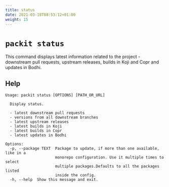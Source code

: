 ```yaml
---
title: status
date: 2021-03-18T08:53:12+01:00
weight: 15
---
```


# `packit status`

This command displays latest information related to the project - downstream
pull requests, upstream releases, builds in Koji and Copr and updates in Bodhi.


## Help

    Usage: packit status [OPTIONS] [PATH_OR_URL]

      Display status.

      - latest downstream pull requests
      - versions from all downstream branches
      - latest upstream releases
      - latest builds in Koji
      - latest builds in Copr
      - latest updates in Bodhi

    Options:
      -p, --package TEXT  Package to update, if more than one available, like in a
                          monorepo configuration. Use it multiple times to select
                          multiple packages.Defaults to all the packages listed
                          inside the config.
      -h, --help  Show this message and exit.


